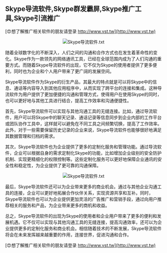 ## **Skype导流软件,Skype群发霸屏,Skype推广工具,Skype引流推广**

[😍想了解推广相关软件的朋友请登录 http://www.vst.tw](http://www.vst.tw)

 <center><img src="https://vst.tw/MP4/tuiguang/png/8.png" alt="Skype导流软件.txt"></center>

随着全球数字化的不断深入，人们之间的沟通和合作方式也在发生着革命性的变化。Skype作为一款领先的网络通讯工具，已经在全球范围内成为了人们沟通的重要方式。而随着Skype导流软件的出现，它不仅为Skype的使用者提供了更多便利，同时也为企业和个人用户带来了更广阔的发展空间。

Skype导流软件作为Skype的衍生产品，其最大的特点就是可以将Skype中的信息、通话等内容导入到其他应用程序中，从而实现了跨平台的连接和集成。这种导流软件为用户提供了更加便捷的沟通和管理方式，使得用户在使用Skype的同时，也可以更好地与其他工具进行结合，提高工作效率和沟通便捷性。

首先，Skype导流软件可以实现与其他沟通工具的无缝连接。比如，通过导流软件，用户可以将Skype中的聊天记录、通话记录等信息同步到企业内部的工作平台或团队协作工具中，这样就可以避免在不同工具之间频繁切换，提高了工作效率。此外，对于一些需要保留历史记录的企业来说，Skype导流软件也能够很好地满足其数据管理和归档的需求。

其次，Skype导流软件也为企业提供了更多的定制化服务和管理功能。通过导流软件，企业可以根据自身的需求定制化Skype的功能，比如增加企业级别的安全防护机制、实现更精细化的权限控制等。这些定制化服务可以更好地保障企业通讯的安全性和稳定性，为企业提供了更可靠的沟通保障。

 <center><img src="https://vst.tw/MP4/tuiguang/png/7.png" alt="Skype导流软件.txt"></center>

最后，Skype导流软件还可以为企业带来更多的商业机会。通过与其他企业沟通工具的连接，企业可以更好地拓展合作伙伴关系，实现资源共享和互补。同时，Skype导流软件也可以为企业提供更加灵活的广告推广和营销手段，通过向用户推荐相关的服务和产品，为企业带来更多的商机和收益。

总之，Skype导流软件的出现为Skype的使用者和企业用户带来了更多的便利和发展机遇。它不仅可以实现与其他沟通工具的无缝连接，提高沟通效率，还可以为企业提供更多的定制化服务和商业机会。相信随着技术的不断发展，Skype导流软件将会在未来发挥越来越重要的作用，连接世界，促进沟通和合作。

[😍想了解推广相关软件的朋友请登录 http://www.vst.tw](http://www.vst.tw)



